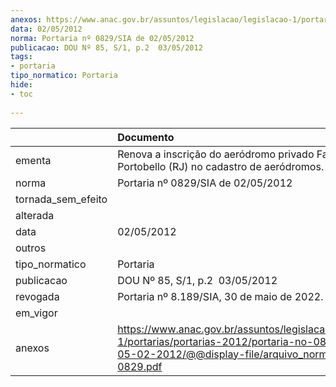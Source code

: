 ```yaml
---
anexos: https://www.anac.gov.br/assuntos/legislacao/legislacao-1/portarias/portarias-2012/portaria-no-0829-sia-de-05-02-2012/@@display-file/arquivo_norma/PA2012-0829.pdf
data: 02/05/2012
norma: Portaria nº 0829/SIA de 02/05/2012
publicacao: DOU Nº 85, S/1, p.2  03/05/2012
tags:
- portaria
tipo_normatico: Portaria
hide: 
- toc 
 
---
```


|                    | Documento                                                                                                                                                         |
|:-------------------|:------------------------------------------------------------------------------------------------------------------------------------------------------------------|
| ementa             | Renova a inscrição do aeródromo privado Fazenda Portobello (RJ) no cadastro de aeródromos.                                                                        |
| norma              | Portaria nº 0829/SIA de 02/05/2012                                                                                                                                |
| tornada_sem_efeito |                                                                                                                                                                   |
| alterada           |                                                                                                                                                                   |
| data               | 02/05/2012                                                                                                                                                        |
| outros             |                                                                                                                                                                   |
| tipo_normatico     | Portaria                                                                                                                                                          |
| publicacao         | DOU Nº 85, S/1, p.2  03/05/2012                                                                                                                                   |
| revogada           | Portaria nº 8.189/SIA, 30 de maio de 2022.                                                                                                                        |
| em_vigor           |                                                                                                                                                                   |
| anexos             | https://www.anac.gov.br/assuntos/legislacao/legislacao-1/portarias/portarias-2012/portaria-no-0829-sia-de-05-02-2012/@@display-file/arquivo_norma/PA2012-0829.pdf |